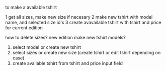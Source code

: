 to make a available tshirt

1 get all sizes, make new size if necesary
2 make new tshirt with model name, and selected size id's
3 create avavailable tshirt with tshirt and price for current edition


how to delete sizes?
new edition make new tshirt models?


1) select model or create new tshirt
2) select sizes or create new size (create tshirt or edit tshirt depending on case)
3) create available tshirt from tshirt and price input field